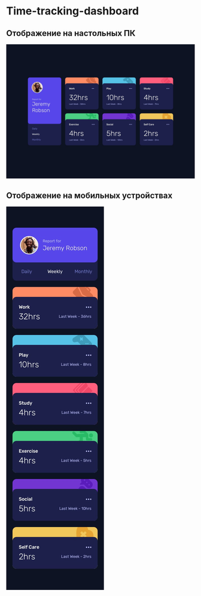 # Time-tracking-dashboard

## Отображение на настольных ПК

![desktop maket](/design/desktop-design.jpg 'Отображение на десктопе')

## Отображение на мобильных устройствах

![mobile maket](/design/mobile-design.jpg 'Отображение на мобильных устройствах')
